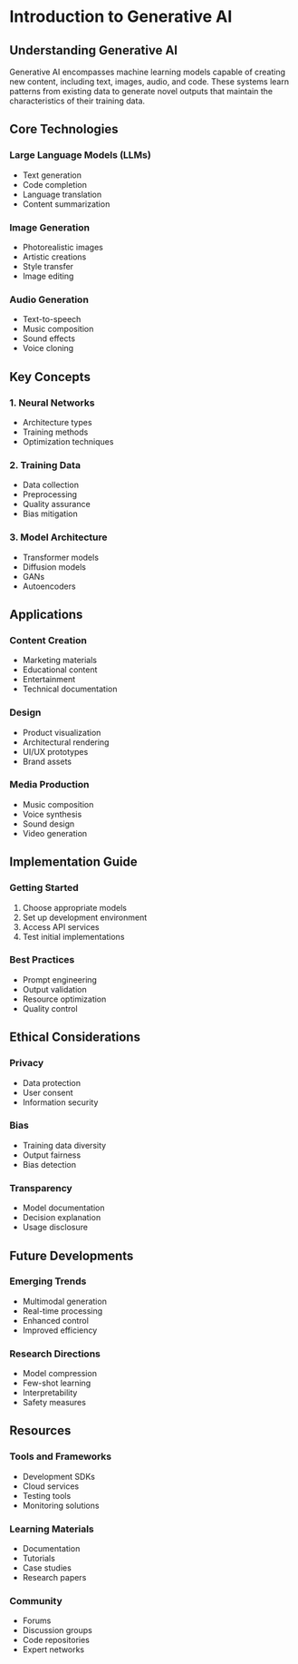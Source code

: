 # Introduction to Generative AI

## Understanding Generative AI

Generative AI encompasses machine learning models capable of creating new content, including text, images, audio, and code. These systems learn patterns from existing data to generate novel outputs that maintain the characteristics of their training data.

## Core Technologies

### Large Language Models (LLMs)
- Text generation
- Code completion
- Language translation
- Content summarization

### Image Generation
- Photorealistic images
- Artistic creations
- Style transfer
- Image editing

### Audio Generation
- Text-to-speech
- Music composition
- Sound effects
- Voice cloning

## Key Concepts

### 1. Neural Networks
- Architecture types
- Training methods
- Optimization techniques

### 2. Training Data
- Data collection
- Preprocessing
- Quality assurance
- Bias mitigation

### 3. Model Architecture
- Transformer models
- Diffusion models
- GANs
- Autoencoders

## Applications

### Content Creation
- Marketing materials
- Educational content
- Entertainment
- Technical documentation

### Design
- Product visualization
- Architectural rendering
- UI/UX prototypes
- Brand assets

### Media Production
- Music composition
- Voice synthesis
- Sound design
- Video generation

## Implementation Guide

### Getting Started
1. Choose appropriate models
2. Set up development environment
3. Access API services
4. Test initial implementations

### Best Practices
- Prompt engineering
- Output validation
- Resource optimization
- Quality control

## Ethical Considerations

### Privacy
- Data protection
- User consent
- Information security

### Bias
- Training data diversity
- Output fairness
- Bias detection

### Transparency
- Model documentation
- Decision explanation
- Usage disclosure

## Future Developments

### Emerging Trends
- Multimodal generation
- Real-time processing
- Enhanced control
- Improved efficiency

### Research Directions
- Model compression
- Few-shot learning
- Interpretability
- Safety measures

## Resources

### Tools and Frameworks
- Development SDKs
- Cloud services
- Testing tools
- Monitoring solutions

### Learning Materials
- Documentation
- Tutorials
- Case studies
- Research papers

### Community
- Forums
- Discussion groups
- Code repositories
- Expert networks